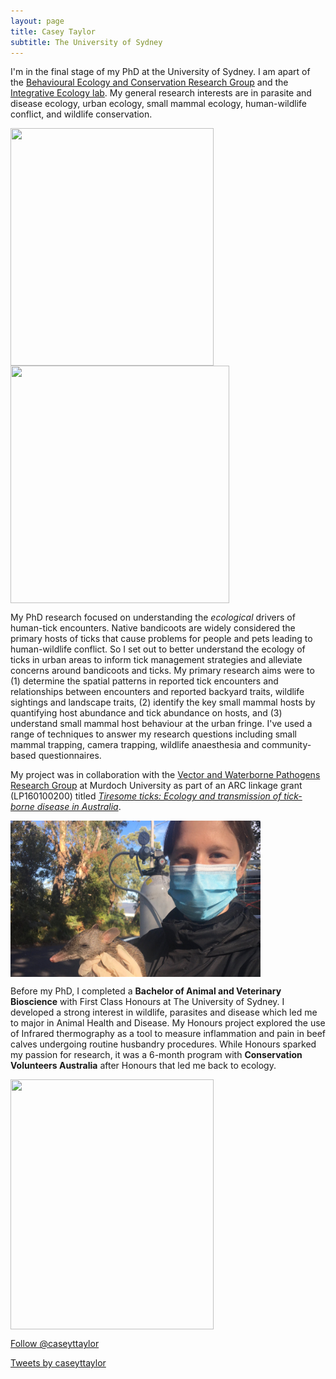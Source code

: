 ```yaml
---
layout: page
title: Casey Taylor
subtitle: The University of Sydney
---
```


I'm in the final stage of my PhD at the University of Sydney. I am apart of the [Behavioural Ecology and Conservation Research Group](https://conservation-behaviour.sydney.edu.au/) and the [Integrative Ecology lab](https://www.sydney.edu.au/science/our-research/research-areas/life-and-environmental-sciences/integrative-ecology-lab.html). My general research interests are in parasite and disease ecology, urban ecology, small mammal ecology, human-wildlife conflict, and wildlife conservation. 

<img src="/images/Me_possum-01.png" width="325" height="380" align="center"> <img src="/images/CT_camtrapping.png" width="350" height="380" align="center"> 

My PhD research focused on understanding the _ecological_ drivers of human-tick encounters. Native bandicoots are widely considered the primary hosts of ticks that cause problems for people and pets leading to human-wildlife conflict. So I set out to better understand the ecology of ticks in urban areas to inform tick management strategies and alleviate concerns around bandicoots and ticks. My primary research aims were to (1) determine the spatial patterns in reported tick encounters and relationships between encounters and reported backyard traits, wildlife sightings and landscape traits, (2) identify the key small mammal hosts by quantifying host abundance and tick abundance on hosts, and (3) understand small mammal host behaviour at the urban fringe. 
I've used a range of techniques to answer my research questions including small mammal trapping, camera trapping, wildlife anaesthesia and community-based questionnaires.

My project was in collaboration with the [Vector and Waterborne Pathogens Research Group](https://www.murdoch.edu.au/research) at Murdoch University as part of an ARC linkage grant (LP160100200) titled [_Tiresome ticks: Ecology and transmission of tick-borne disease in Australia_](https://www.murdoch.edu.au/news/articles/new-project-aims-to-help-unlock-the-mystery-of-tick-borne-disease). 

 <img src="/images/COVID-holding-bandicoot.JPG" width="400" height="250" align="middle">
 
Before my PhD, I completed a **Bachelor of Animal and Veterinary Bioscience** with First Class Honours at The University of Sydney. I developed a strong interest in wildlife, parasites and disease which led me to major in Animal Health and Disease. My Honours project explored the use of Infrared thermography as a tool to measure inflammation and pain in beef calves undergoing routine husbandry procedures. While Honours sparked my passion for research, it was a 6-month program with **Conservation Volunteers Australia** after Honours that led me back to ecology.

 <img src="/images/CT_termite mound_trop BIO.JPG" width="325" height="400" align="center">

<a href="https://twitter.com/caseyttaylor?ref_src=twsrc%5Etfw" class="twitter-follow-button" data-show-count="false">Follow @caseyttaylor</a><script async src="https://platform.twitter.com/widgets.js" charset="utf-8"></script>

<a class="twitter-timeline" href="https://twitter.com/caseyttaylor?ref_src=twsrc%5Etfw">Tweets by caseyttaylor</a> <script async src="https://platform.twitter.com/widgets.js" charset="utf-8" height=300 ></script>
